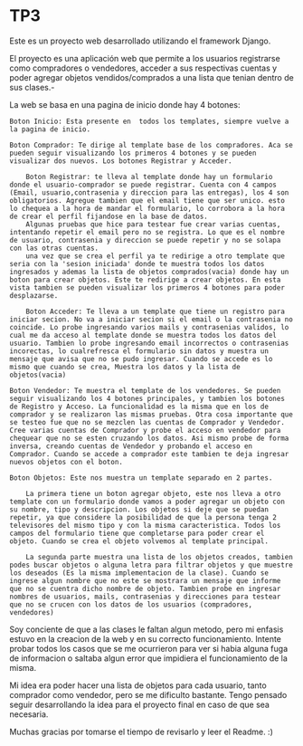 # TP3
Este es un proyecto web desarrollado utilizando el framework Django.

El proyecto es una aplicación web que permite a los usuarios registrarse como compradores o vendedores, acceder a sus respectivas cuentas y poder agregar objetos vendidos/comprados a una lista que tenian dentro de sus clases.-

La web se basa en una pagina de inicio donde hay 4 botones:

    Boton Inicio: Esta presente en  todos los templates, siempre vuelve a la pagina de inicio.

    Boton Comprador: Te dirige al template base de los compradores. Aca se pueden seguir visualizando los primeros 4 botones y se pueden visualizar dos nuevos. Los botones Registrar y Acceder.

        Boton Registrar: te lleva al template donde hay un formulario donde el usuario-comprador se puede registrar. Cuenta con 4 campos (Email, usuario,contrasenia y direccion para las entregas), los 4 son obligatorios. Agregue tambien que el email tiene que ser unico. esto lo chequea a la hora de mandar el formulario, lo corrobora a la hora de crear el perfil fijandose en la base de datos.
        Algunas pruebas que hice para testear fue crear varias cuentas, intentando repetir el email pero no se registra. Lo que es el nombre de usuario, contrasenia y direccion se puede repetir y no se solapa con las otras cuentas.
        una vez que se crea el perfil ya te redirige a otro template que seria con la 'sesion iniciada' donde te muestra todos los datos ingresados y ademas la lista de objetos comprados(vacia) donde hay un boton para crear objetos. Este te redirige a crear objetos. En esta vista tambien se pueden visualizar los primeros 4 botones para poder desplazarse.

        Boton Acceder: Te lleva a un template que tiene un registro para iniciar secion. No va a iniciar secion si el email o la contrasenia no coincide. Lo probe ingresando varios mails y contrasenias validos, lo cual me da acceso al template donde se muestra todos los datos del usuario. Tambien lo probe ingresando email incorrectos o contrasenias incorectas, lo cualrefresca el formulario sin datos y muestra un mensaje que avisa que no se pudo ingresar. Cuando se accede es lo mismo que cuando se crea, Muestra los datos y la lista de objetos(vacia)
    
    Boton Vendedor: Te muestra el template de los vendedores. Se pueden seguir visualizando los 4 botones principales, y tambien los botones de Registro y Acceso. La funcionalidad es la misma que en los de comprador y se realizaron las mismas pruebas. Otra cosa importante que se testeo fue que no se mezclen las cuentas de Comprador y Vendedor. Cree varias cuentas de Comprador y probe el acceso en vendedor para chequear que no se esten cruzando los datos. Asi mismo probe de forma inversa, creando cuentas de Vendedor y probando el acceso en Comprador. Cuando se accede a comprador este tambien te deja ingresar nuevos objetos con el boton.

    Boton Objetos: Este nos muestra un template separado en 2 partes. 

        La primera tiene un boton agregar objeto, este nos lleva a otro template con un formulario donde vamos a poder agregar un objeto con su nombre, tipo y descripcion. Los objetos si deje que se puedan repetir, ya que considere la posibilidad de que la persona tenga 2 televisores del mismo tipo y con la misma caracteristica. Todos los campos del formulario tiene que completarse para poder crear el objeto. Cuando se crea el objeto volvemos al template principal.

        La segunda parte muestra una lista de los objetos creados, tambien podes buscar objetos o alguna letra para filtrar objetos y que muestre los deseados (Es la misma implementacion de la clase). Cuando se ingrese algun nombre que no este se mostrara un mensaje que informe que no se cuentra dicho nombre de objeto. Tambien probe en ingresar nombres de usuarios, mails, contrasenias y direcciones para testear que no se crucen con los datos de los usuarios (compradores, vendedores)

Soy conciente de que a las clases le faltan algun metodo, pero mi enfasis estuvo en la creacion de la web y en su correcto funcionamiento. Intente probar todos los casos que se me ocurrieron para ver si habia alguna fuga de informacion o saltaba algun error que impidiera el funcionamiento de la misma. 

Mi idea era poder hacer una lista de objetos para cada usuario, tanto comprador como vendedor, pero se me dificulto bastante. Tengo pensado seguir desarrollando la idea para el proyecto final en caso de que sea necesaria.

Muchas gracias por tomarse el tiempo de revisarlo y leer el Readme. :)